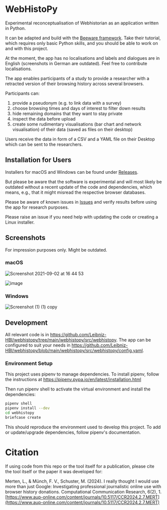 # WebHistoPy

Experimental reconceptualisation of Webhistorian as an application written in Python.

It can be adapted and build with the [Beeware framework](https://beeware.org/). Take their tutorial, which requires only basic Python skills, and you should be able to work on and with this project.

At the moment, the app has no localisations and labels and dialogues are in English (screenshots in German are outdated). Feel free to contribute localisations.

The app enables participants of a study to provide a researcher with a retracted version of their browsing history across several browsers.

Participants can:

1. provide a pseudonym (e.g. to link data with a survey)
2. choose browsing times and days of interest to filter down results
3. hide remaining domains that they want to stay private
4. inspect the data before upload
5. create some rudimentary visualisations (bar chart and network visualisation) of their data (saved as files on their desktop)

Users receive the data in form of a CSV and a YAML file on their Desktop which can be sent to the researchers.

## Installation for Users

Installers for macOS and Windows can be found under [Releases](https://github.com/Leibniz-HBI/webhistopy/releases).

But please be aware that the software is experimental and will most likely be outdated without a recent update of the code and dependencies, which means, e.g., that it might misread the respective browser databases.

Please be aware of known issues in [Issues](https://github.com/Leibniz-HBI/webhistopy/issues) and verify results before using the app for research purposes.

Please raise an issue if you need help with updating the code or creating a Linux installer.

## Screenshots

For impression purposes only. Might be outdated.

### macOS

![Screenshot 2021-09-02 at 16 44 53](https://user-images.githubusercontent.com/8951994/131865159-8679f689-e063-4af5-b990-a0ed18c04985.png)

![image](https://github.com/user-attachments/assets/99caf989-1461-41b1-ae43-9eb89db2719f)

### Windows

![Screenshot (1) (1) copy](https://user-images.githubusercontent.com/8951994/118266366-c1024400-b4ba-11eb-824a-568091013b6b.png)


## Development

All relevant code is in https://github.com/Leibniz-HBI/webhistopy/tree/main/webhistopy/src/webhistopy. The app can be configured to suit your needs in https://github.com/Leibniz-HBI/webhistopy/blob/main/webhistopy/src/webhistopy/config.yaml.

### Environment Setup

This project uses pipenv to manage dependencies. To install pipenv, follow the instructions at https://pipenv.pypa.io/en/latest/installation.html

Then run pipenv shell to activate the virtual environment and install the dependencies:

```bash
pipenv shell
pipenv install --dev
cd webhistopy
briefcase create
```

This should reproduce the environment used to develop this project. To add or update/upgrade dependencies, follow pipenv's documentation.

# Citation

If using code from this repo or the tool itself for a publication, please cite the tool itself or the paper it was developed for:

Merten, L., & Münch, F. V.,  Schuster, M. (2024). I really thought I would use more than just Google: Investigating professional journalistic online use with browser history donations. Computational Communication Research, 6(2), 1. [https://www.aup-online.com/content/journals/10.5117/CCR2024.2.7.MERT](https://www.aup-online.com/content/journals/10.5117/CCR2024.2.7.MERT)

